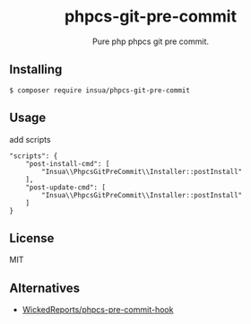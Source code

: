 <h1 align="center"> phpcs-git-pre-commit </h1>

<p align="center"> Pure php phpcs git pre commit.</p>


## Installing

```shell
$ composer require insua/phpcs-git-pre-commit
```

## Usage

add scripts
```
"scripts": {
    "post-install-cmd": [
        "Insua\\PhpcsGitPreCommit\\Installer::postInstall"
    ],
    "post-update-cmd": [
        "Insua\\PhpcsGitPreCommit\\Installer::postInstall"
    ]
}
```

## License

MIT

## Alternatives

* [WickedReports/phpcs-pre-commit-hook](https://github.com/WickedReports/phpcs-pre-commit-hook)
